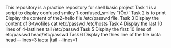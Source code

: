 This repository is a practice repository for shell basic project
Task 1 is a script to display confused smiley 1-confused_smiley  "(Ôo)'
Task 2  is to print Display the content of the2-hello file  /etc/passwd file.
Task 3 Display the content of 3-twofiles  cat /etc/passwd /etc/hosts
Task 4 Display the last 10 lines of 4-lastlines tail /etc/passwd
Task 5 Display the first 10 lines of etc/passwd head/etc/passwd
Task 6 Display the thies line of the file iacta head --lines=3 iacta |tail --lines=1
